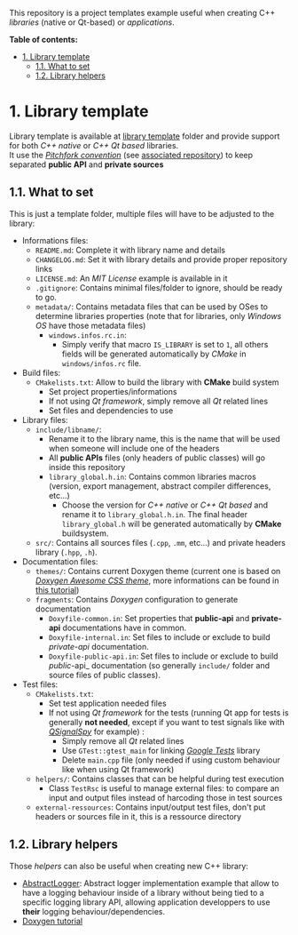 This repository is a project templates example useful when creating C++ _libraries_ (native or Qt-based) or _applications_.

**Table of contents:**
- [1. Library template](#1-library-template)
  - [1.1. What to set](#11-what-to-set)
  - [1.2. Library helpers](#12-library-helpers)

# 1. Library template

Library template is available at [library template][template-lib] folder and provide support for both _C++ native_ or _C++ Qt based_ libraries.  
It use the [_Pitchfork convention_][pitchfork-web] (see [associated repository][pitchfork-repo]) to keep separated **public API** and **private sources**

## 1.1. What to set

This is just a template folder, multiple files will have to be adjusted to the library:
- Informations files:
  - `README.md`: Complete it with library name and details
  - `CHANGELOG.md`: Set it with library details and provide proper repository links
  - `LICENSE.md`: An _MIT License_ example is available in it
  - `.gitignore`: Contains minimal files/folder to ignore, should be ready to go.
  - `metadata/`: Contains metadata files that can be used by OSes to determine libraries properties (note that for libraries, only _Windows OS_ have those metadata files)
    - `windows.infos.rc.in`:
      - Simply verify that macro `IS_LIBRARY` is set to `1`, all others fields will be generated automatically by _CMake_ in `windows/infos.rc` file.
- Build files:
  - `CMakelists.txt`: Allow to build the library with **CMake** build system
    - Set project properties/informations
    - If not using _Qt framework_, simply remove all _Qt_ related lines
    - Set files and dependencies to use
- Library files:
  - `include/libname/`:
    - Rename it to the library name, this is the name that will be used when someone will include one of the headers
    - All **public APIs** files (only headers of public classes) will go inside this repository
    - `library_global.h.in`: Contains common libraries macros (version, export management, abstract compiler differences, etc...)
      - Choose the version for _C++ native_ or _C++ Qt based_ and rename it to `library_global.h.in`. The final header `library_global.h` will be generated automatically by **CMake** buildsystem.
  - `src/`: Contains all sources files (`.cpp`, `.mm`, etc...) and private headers library (`.hpp`, `.h`).
- Documentation files:
  - `themes/`: Contains current Doxygen theme (current one is based on _[Doxygen Awesome CSS theme][repo-doxy-theme-awesome]_, more informations can be found in [this tutorial][tuto-doxygen])
  - `fragments`: Contains _Doxygen_ configuration to generate documentation
    - `Doxyfile-common.in`: Set properties that **public-api** and **private-api** documentations have in common.
    - `Doxyfile-internal.in`: Set files to include or exclude to build _private-api_ documentation.
    - `Doxyfile-public-api.in`: Set files to include or exclude to build _public_-api_ documentation (so generally `include/` folder and source files of public classes).
- Test files:
  - `CMakelists.txt`:
    - Set test application needed files
    - If not using _Qt framework_ for the tests (running Qt app for tests is generally **not needed**, except if you want to test signals like with [_QSignalSpy_][qt-class-qsignalspy] for example) : 
      - Simply remove all _Qt_ related lines
      - Use `GTest::gtest_main` for linking _[Google Tests][repo-gtest]_ library
      - Delete `main.cpp` file (only needed if using custom behaviour like when using Qt framework)
  - `helpers/`: Contains classes that can be helpful during test execution
    - Class `TestRsc` is useful to manage external files: to compare an input and output files instead of harcoding those in test sources
  - `external-ressources`: Contains input/output test files, don't put headers or sources file in it, this is a ressource directory

## 1.2. Library helpers

Those _helpers_ can also be useful when creating new C++ library:
- [AbstractLogger][repo-helper-abstract-logger]: Abstract logger implementation example that allow to have a logging behaviour inside of a library without being tied to a specific logging library API, allowing application developpers to use **their** logging behaviour/dependencies.
- [Doxygen tutorial][tuto-doxygen]

<!-- Links of this reposiory -->
[template-lib]: library-template/

<!-- External links -->
[pitchfork-repo]: https://github.com/vector-of-bool/pitchfork
[pitchfork-web]: https://web.archive.org/web/20231210061404/https://api.csswg.org/bikeshed/?force=1&url=https://raw.githubusercontent.com/vector-of-bool/pitchfork/develop/data/spec.bs

[qt-class-qsignalspy]: https://doc.qt.io/qt-6/qsignalspy.html

[repo-doxy-theme-awesome]: https://github.com/jothepro/doxygen-awesome-css
[repo-gtest]: https://github.com/google/googletest
[repo-helper-abstract-logger]: https://github.com/legerch/AbstractLogger

[tuto-doxygen]: https://github.com/legerch/develop-memo/tree/master/Documentation
